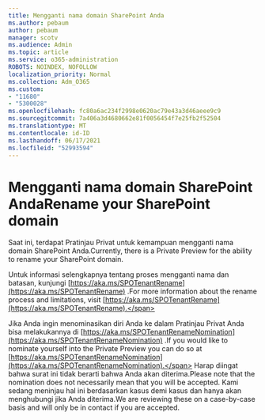 ```yaml
---
title: Mengganti nama domain SharePoint Anda
ms.author: pebaum
author: pebaum
manager: scotv
ms.audience: Admin
ms.topic: article
ms.service: o365-administration
ROBOTS: NOINDEX, NOFOLLOW
localization_priority: Normal
ms.collection: Adm_O365
ms.custom:
- "11680"
- "5300028"
ms.openlocfilehash: fc80a6ac234f2998e0620ac79e43a3d46aeee9c9
ms.sourcegitcommit: 7a406a3d4680662e81f0056454f7e25fb2f52504
ms.translationtype: MT
ms.contentlocale: id-ID
ms.lasthandoff: 06/17/2021
ms.locfileid: "52993594"
---
```

# <a name="rename-your-sharepoint-domain"></a><span data-ttu-id="9f8a2-102">Mengganti nama domain SharePoint Anda</span><span class="sxs-lookup"><span data-stu-id="9f8a2-102">Rename your SharePoint domain</span></span>

<span data-ttu-id="9f8a2-103">Saat ini, terdapat Pratinjau Privat untuk kemampuan mengganti nama domain SharePoint Anda.</span><span class="sxs-lookup"><span data-stu-id="9f8a2-103">Currently, there is a Private Preview for the ability to rename your SharePoint domain.</span></span>

<span data-ttu-id="9f8a2-104">Untuk informasi selengkapnya tentang proses mengganti nama dan batasan, kunjungi [https://aka.ms/SPOTenantRename](https://aka.ms/SPOTenantRename) .</span><span class="sxs-lookup"><span data-stu-id="9f8a2-104">For more information about the rename process and limitations, visit [https://aka.ms/SPOTenantRename](https://aka.ms/SPOTenantRename).</span></span>

<span data-ttu-id="9f8a2-105">Jika Anda ingin menominasikan diri Anda ke dalam Pratinjau Privat Anda bisa melakukannya di [https://aka.ms/SPOTenantRenameNomination](https://aka.ms/SPOTenantRenameNomination) .</span><span class="sxs-lookup"><span data-stu-id="9f8a2-105">If you would like to nominate yourself into the Private Preview you can do so at [https://aka.ms/SPOTenantRenameNomination](https://aka.ms/SPOTenantRenameNomination).</span></span> <span data-ttu-id="9f8a2-106">Harap diingat bahwa surat ini tidak berarti bahwa Anda akan diterima.</span><span class="sxs-lookup"><span data-stu-id="9f8a2-106">Please note that the nomination does not necessarily mean that you will be accepted.</span></span> <span data-ttu-id="9f8a2-107">Kami sedang meninjau hal ini berdasarkan kasus demi kasus dan hanya akan menghubungi jika Anda diterima.</span><span class="sxs-lookup"><span data-stu-id="9f8a2-107">We are reviewing these on a case-by-case basis and will only be in contact if you are accepted.</span></span>
